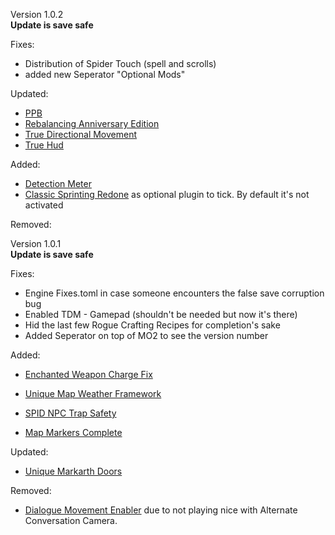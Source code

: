 Version 1.0.2 \
**Update is save safe**

Fixes:
- Distribution of Spider Touch (spell and scrolls)
- added new Seperator "Optional Mods"


Updated:
- [PPB](https://www.nexusmods.com/skyrimspecialedition/mods/51046?tab=files)
- [Rebalancing Anniversary Edition](https://www.nexusmods.com/skyrimspecialedition/mods/61004?tab=files)
- [True Directional Movement](https://www.nexusmods.com/skyrimspecialedition/mods/51614)
- [True Hud](https://www.nexusmods.com/skyrimspecialedition/mods/62775)

Added:
- [Detection Meter](https://www.nexusmods.com/skyrimspecialedition/mods/63057)
- [Classic Sprinting Redone](https://www.nexusmods.com/skyrimspecialedition/mods/20166) as optional plugin to tick. By default it's not activated

Removed:

Version 1.0.1 \
**Update is save safe**

Fixes:
- Engine Fixes.toml in case someone encounters the false save corruption bug
- Enabled TDM - Gamepad (shouldn't be needed but now it's there)
- Hid the last few Rogue Crafting Recipes for completion's sake
- Added Seperator on top of MO2 to see the version number


Added:
- [Enchanted Weapon Charge Fix](https://www.nexusmods.com/skyrimspecialedition/mods/62314)
- [Unique Map Weather Framework](https://www.nexusmods.com/skyrimspecialedition/mods/59919?tab=files)

- [SPID NPC Trap Safety](https://www.nexusmods.com/skyrimspecialedition/mods/55321)
- [Map Markers Complete](https://www.nexusmods.com/skyrimspecialedition/mods/4138?tab=posts)


Updated:
- [Unique Markarth Doors](https://www.nexusmods.com/skyrimspecialedition/mods/62969?tab=files)

Removed:
- [Dialogue Movement Enabler](https://www.nexusmods.com/skyrimspecialedition/mods/43708) due to not playing nice with Alternate Conversation Camera.
